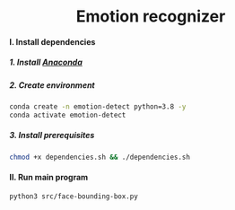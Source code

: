 <div align="center">

# Emotion recognizer
</div>

#### I. Install dependencies
##### 1. Install [Anaconda](https://www.anaconda.com/products/individual) 
##### 2. Create environment
```bash
conda create -n emotion-detect python=3.8 -y
conda activate emotion-detect
```
##### 3. Install prerequisites
```bash
chmod +x dependencies.sh && ./dependencies.sh
```
#### II. Run main program
```bash
python3 src/face-bounding-box.py
```
